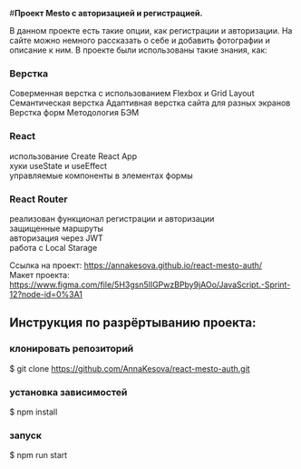 #__Проект Mesto с авторизацией и регистрацией.__ 

В данном проекте есть такие опции, как регистрации и авторизации. На сайте можно немного рассказать о себе и добавить фотографии и описание к ним.
В проекте были использованы такие знания, как:
### Верстка
Соверменная верстка с использованием Flexbox и Grid Layout
Семантическая верстка
Адаптивная верстка сайта для разных экранов
Верстка форм
Методология БЭМ

### React
использование Create React App  
хуки useState и useEffect  
управляемые компоненты в элементах формы  

### React Router  
реализован функционал регистрации и авторизации  
защищенные маршруты  
авторизация через JWT  
работа с Local Starage  

 Ссылка на проект: https://annakesova.github.io/react-mesto-auth/  
 Макет проекта: https://www.figma.com/file/5H3gsn5lIGPwzBPby9jAOo/JavaScript.-Sprint-12?node-id=0%3A1  

 ## Инструкция по разрёртыванию проекта:

### клонировать репозиторий

$ git clone https://github.com/AnnaKesova/react-mesto-auth.git

### установка зависимостей

$ npm install

### запуск

$ npm run start
